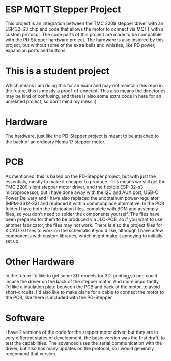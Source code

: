 # ESP MQTT Stepper Project

This project is an integration between the TMC 2209 stepper driver with an ESP 32-S3 chip and code that allows the motor to connect via MQTT with a custom protocol.
The code parts of this project are made to be compatible with the PD Stepper hardware project.
The hardware is also inspired by this project, but without some of the extra bells and whistles, like PD power, expansion ports and buttons.

# This is a student project
Which means I am doing this for an exam and may not maintain this repo in the future, this is mostly a proof-of-concept.
This also means the directories may be kind of confusing, and there is also some extra code in here for an unrelated project, so don't mind my mess :)

# Hardware
The hardware, just like the PD-Stepper project is meant to be attached to the back of an ordinary Nema 17 stepper motor.
# PCB
As mentioned, this is based on the PD-Stepper project, but with just the essentials, mostly to make it cheaper to produce.
This means we still get the TMC 2209 silent stepper motor driver, and the flexible ESP-32-s3 microprocessor, but I have done away with the I2C and AUX port, USB-C Power Delivery and I have also replaced the unobtainum power-regulator (MPM-3612-33) and replaced it with a commonplace alternative.
In the PCB folder I have both the fabrication files, complete with BOM and assemply files, so you don't need to solder the components yourself.
The files have been prepared for them to be produced via JLC-PCB, so if you want to use another fabricator, the files may not work.
There is also the project files for KiCAD 7.0 files to work on the schematic if you'd like, although I have a few components with custom libraries, which might make it annoying to initially set up.
# Other Hardware
In the future I'd like to get some 3D-models for 3D-printing,so one could incase the driver on the back of the stepper motor. And more importantly, I'd like a insulation plate between the PCB and back of the motor, to avoid short-circuits.
I'd also like to make plans for a cable to connect the motor to the PCB, like there is included with the PD-Stepper.

# Software
I have 2 versions of the code for the stepper motor driver, but they are in very different states of development, the basic version was the first draft, to test the capabilities.
The advanced uses the serial communication with the driver, but also has many updates on the protocol, so I would generally reccomend that version.